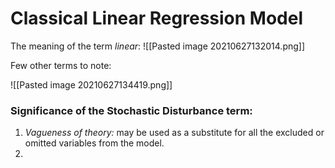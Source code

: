 # Classical Linear Regression Model
The meaning of the term *linear*: 
![[Pasted image 20210627132014.png]]

Few other terms to note:

![[Pasted image 20210627134419.png]]

### **Significance of the Stochastic Disturbance term:**
   1. *Vagueness of theory:* may be used as a substitute for all the excluded or omitted variables from the model.
   2. 
		  